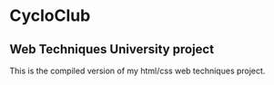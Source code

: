 # CycloClub
## Web Techniques University project

This is the compiled version of my html/css web techniques project.
